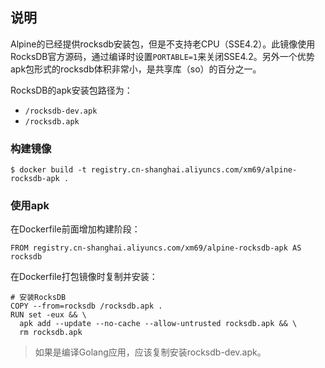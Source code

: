 ## 说明

Alpine的已经提供rocksdb安装包，但是不支持老CPU（SSE4.2）。此镜像使用RocksDB官方源码，通过编译时设置`PORTABLE=1`来关闭SSE4.2。另外一个优势apk包形式的rocksdb体积非常小，是共享库（so）的百分之一。

RocksDB的apk安装包路径为：

* `/rocksdb-dev.apk`
* `/rocksdb.apk`

### 构建镜像

```
$ docker build -t registry.cn-shanghai.aliyuncs.com/xm69/alpine-rocksdb-apk .
```

### 使用apk

在Dockerfile前面增加构建阶段：
```
FROM registry.cn-shanghai.aliyuncs.com/xm69/alpine-rocksdb-apk AS rocksdb
```

在Dockerfile打包镜像时复制并安装：
```
# 安装RocksDB
COPY --from=rocksdb /rocksdb.apk .
RUN set -eux && \
  apk add --update --no-cache --allow-untrusted rocksdb.apk && \
  rm rocksdb.apk
```
> 如果是编译Golang应用，应该复制安装rocksdb-dev.apk。

